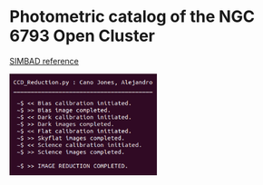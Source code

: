 # Photometric catalog of the NGC 6793 Open Cluster
<a href="http://simbad.cds.unistra.fr/simbad/sim-basic?Ident=NGC6793&submit=SIMBAD+search">SIMBAD reference</a>

<td>
  <img align="left" src="Images/TerminalOutput.png" width="260"/>
</td>
